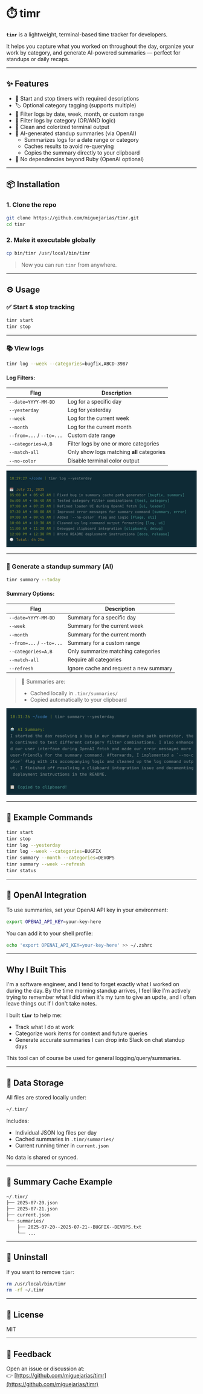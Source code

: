 # ⏱️ timr

**`timr`** is a lightweight, terminal-based time tracker for developers.

It helps you capture what you worked on throughout the day, organize your work by category, and generate AI-powered summaries — perfect for standups or daily recaps.

---

## ✨ Features

- 🔘 Start and stop timers with required descriptions
- 🏷️ Optional category tagging (supports multiple)
- 📆 Filter logs by date, week, month, or custom range
- 🧮 Filter logs by category (OR/AND logic)
- 🎨 Clean and colorized terminal output
- 🧠 AI-generated standup summaries (via OpenAI)
  - Summarizes logs for a date range or category
  - Caches results to avoid re-querying
  - Copies the summary directly to your clipboard
- 🧪 No dependencies beyond Ruby (OpenAI optional)

---

## 📦 Installation

### 1. Clone the repo

```bash
git clone https://github.com/miguejarias/timr.git
cd timr
```

### 2. Make it executable globally

```bash
cp bin/timr /usr/local/bin/timr
```

> Now you can run `timr` from anywhere.

---

## ⚙️ Usage

### ✅ Start & stop tracking

```bash
timr start
timr stop
```

---

### 📚 View logs

```bash
timr log --week --categories=bugfix,ABCD-3987
```

#### Log Filters:

| Flag                  | Description                                |
|-----------------------|--------------------------------------------|
| `--date=YYYY-MM-DD`   | Log for a specific day                     |
| `--yesterday`         | Log for yesterday                          |
| `--week`              | Log for the current week                   |
| `--month`             | Log for the current month                  |
| `--from=...` / `--to=...` | Custom date range                     |
| `--categories=A,B`    | Filter logs by one or more categories      |
| `--match-all`         | Only show logs matching **all** categories |
| `--no-color`          | Disable terminal color output              |

![Log Yesterday](images/log-yesterday.png)

---

### 🧠 Generate a standup summary (AI)

```bash
timr summary --today
```

#### Summary Options:

| Flag                  | Description                                |
|-----------------------|--------------------------------------------|
| `--date=YYYY-MM-DD`   | Summary for a specific day                 |
| `--week`              | Summary for the current week               |
| `--month`             | Summary for the current month              |
| `--from=...` / `--to=...` | Summary for a custom range            |
| `--categories=A,B`    | Only summarize matching categories         |
| `--match-all`         | Require all categories                     |
| `--refresh`           | Ignore cache and request a new summary     |

> 🧠 Summaries are:
> - Cached locally in `.timr/summaries/`
> - Copied automatically to your clipboard

![AI Summary](images/ai-summary.png)

---

## 🧪 Example Commands

```bash
timr start
timr stop
timr log --yesterday
timr log --week --categories=BUGFIX
timr summary --month --categories=DEVOPS
timr summary --week --refresh
timr status
```

---

## 🔐 OpenAI Integration

To use summaries, set your OpenAI API key in your environment:

```bash
export OPENAI_API_KEY=your-key-here
```

You can add it to your shell profile:

```bash
echo 'export OPENAI_API_KEY=your-key-here' >> ~/.zshrc
```

---

## Why I Built This

I'm a software engineer, and I tend to forget exactly what I worked on during the day. 
By the time morning standup arrives, I feel like I'm actively trying to remember what 
I did when it's my turn to give an updte, and I often leave things out if I don't take notes.

I built **`timr`** to help me:
- Track what I do at work
- Categorize work items for context and future queries
- Generate accurate summaries I can drop into Slack on chat standup days

This tool can of course be used for general logging/query/summaries.

---

## 📁 Data Storage

All files are stored locally under:

```bash
~/.timr/
```

Includes:
- Individual JSON log files per day
- Cached summaries in `.timr/summaries/`
- Current running timer in `current.json`

No data is shared or synced.

---

## 🧠 Summary Cache Example

```
~/.timr/
├── 2025-07-20.json
├── 2025-07-21.json
├── current.json
└── summaries/
    ├── 2025-07-20--2025-07-21--BUGFIX--DEVOPS.txt
    └── ...
```

---

## 🧼 Uninstall

If you want to remove `timr`:

```bash
rm /usr/local/bin/timr
rm -rf ~/.timr
```

---

## 📜 License

MIT

---

## 💬 Feedback

Open an issue or discussion at:  
👉 [https://github.com/miguejarias/timr](https://github.com/miguejarias/timr)

